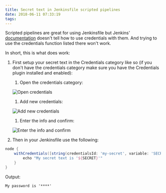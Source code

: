 ```yaml
---
title: Secret text in Jenkinsfile scripted pipelines
date: 2018-06-11 07:33:19
tags:
---
```


Scripted pipelines are great for using Jenkinsfile but Jenkins' [documentation](https://jenkins.io/doc/book/pipeline/jenkinsfile/#for-secret-text-usernames-and-passwords-and-secret-files) doesn't tell how to use credentials with them. And trying to use the credentials function listed there won't work.

In short, this is what does work: 

1. First setup your secret text in the Credentials category like so (if you don't have the credentials category make sure you have the Credentials plugin installed and enabled):

	1. Open the credentials category:

    ![Open credentials](/images/270-jenkinsfile-scripted-secret-text/creds.png)

	1. Add new credentials:
    
    ![Add new credentials](/images/270-jenkinsfile-scripted-secret-text/newcred.png)

	1. Enter the info and confirm:
    
    ![Enter the info and confirm](/images/270-jenkinsfile-scripted-secret-text/addcred.png)


2. Then in your Jenkinsfile use the following:

```groovy
node {
    withCredentials([string(credentialsId: 'my-secret', variable: 'SECRET') { //set SECRET with the credential content
        echo "My secret text is '${SECRET}'"
    }
}
```

Output:

    My password is '****'

